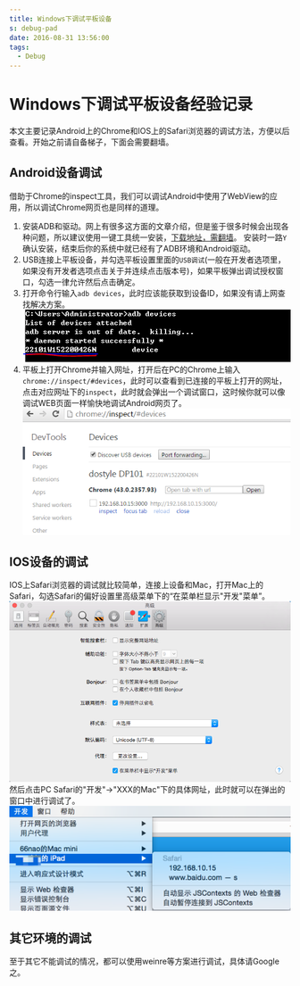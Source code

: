 ```yaml
---
title: Windows下调试平板设备
s: debug-pad
date: 2016-08-31 13:56:00
tags:
  - Debug
---
```

# Windows下调试平板设备经验记录
本文主要记录Android上的Chrome和IOS上的Safari浏览器的调试方法，方便以后查看。开始之前请自备梯子，下面会需要翻墙。
## Android设备调试
借助于Chrome的inspect工具，我们可以调试Android中使用了WebView的应用，所以调试Chrome网页也是同样的道理。
1. 安装ADB和驱动。网上有很多这方面的文章介绍，但是鉴于很多时候会出现各种问题，所以建议使用一键工具统一安装，[下载地址，需翻墙](http://forum.xda-developers.com/showthread.php?p=48915118#post48915118)。
安装时一路`Y`确认安装，结束后你的系统中就已经有了ADB环境和Android驱动。
2. USB连接上平板设备，并勾选平板设置里面的`USB调试`(一般在开发者选项里，如果没有开发者选项点击关于并连续点击版本号)，如果平板弹出调试授权窗口，勾选一律允许然后点击确定。
3. 打开命令行输入`adb devices`，此时应该能获取到设备ID，如果没有请上网查找解决方案。
![](/images/others/adb-devices.png)
4. 平板上打开Chrome并输入网址，打开后在PC的Chrome上输入`chrome://inspect/#devices`，此时可以查看到已连接的平板上打开的网址，点击对应网址下的`inspect`，此时就会弹出一个调试窗口，这时候你就可以像调试WEB页面一样愉快地调试Android网页了。
![](/images/others/chrome-inspect.png)

## IOS设备的调试
IOS上Safari浏览器的调试就比较简单，连接上设备和Mac，打开Mac上的Safari，勾选Safari的偏好设置里高级菜单下的“在菜单栏显示"开发"菜单”。
![](/images/others/safari-develop.png)
然后点击PC Safari的"开发"->"XXX的Mac"下的具体网址，此时就可以在弹出的窗口中进行调试了。
![](/images/others/safari-devices.png)

## 其它环境的调试
至于其它不能调试的情况，都可以使用weinre等方案进行调试，具体请Google之。
